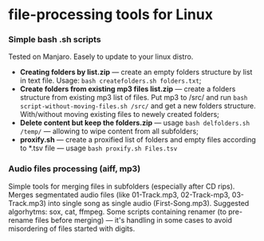 # file-processing tools for Linux
### Simple bash .sh scripts
Tested on Manjaro. Easely to update to your linux distro.

- **Creating folders by list.zip** — create an empty folders structure by list in text file. Usage: `bash createfolders.sh folders.txt`;
- **Create folders from existing mp3 files list.zip** — create a folders structure from existing mp3 list of files. Put mp3 to /src/ and run `bash script-without-moving-files.sh /src/` and get a new folders structure. With/without moving existing files to newely created folders;
- **Delete content but keep the folders.zip**  — usage `bash delfolders.sh /temp/` — allowing to wipe content from all subfolders;
- **proxify.sh** — create a proxified list of folders and empty files according to *.tsv file — usage `bash proxify.sh Files.tsv`

### Audio files processing (aiff, mp3)
Simple tools for merging files in subfolders (especially after CD rips). Merges segmentated audio files (like 01-Track.mp3, 02-Track-mp3, 03-Track.mp3) into single song as single audio (First-Song.mp3).
Suggested algorhytms: sox, cat, ffmpeg.
Some scripts containing renamer (to pre-rename files before merging) — it's handling in some cases to avoid misordering of files started with digits.
